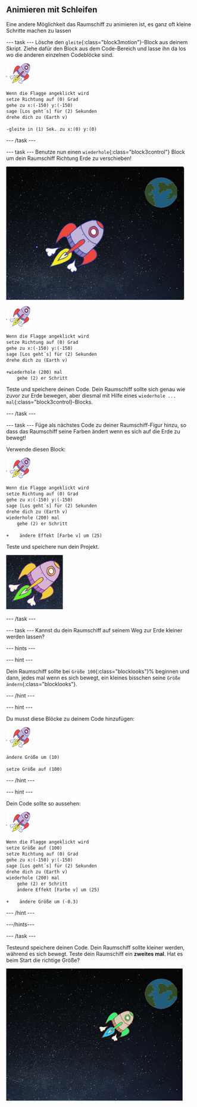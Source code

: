 ## Animieren mit Schleifen

Eine andere Möglichkeit das Raumschiff zu animieren ist, es ganz oft kleine Schritte machen zu lassen

\--- task \--- Lösche den `gleite`{:class="block3motion"}-Block aus deinem Skript. Ziehe dafür den Block aus dem Code-Bereich und lasse ihn da los wo die anderen einzelnen Codeblöcke sind.

![Raumschiff-Figur](images/sprite-spaceship.png)

```blocks3
Wenn die Flagge angeklickt wird
setze Richtung auf (0) Grad
gehe zu x:(-150) y:(-150)
sage [Los geht´s] für (2) Sekunden
drehe dich zu (Earth v)

-gleite in (1) Sek. zu x:(0) y:(0)
```

\--- /task \---

\--- task \--- Benutze nun einen `wiederhole`{:class="block3control"} Block um dein Raumschiff Richtung Erde zu verschieben!

![Test einer Raumschiff-Animation](images/space-animate-stage.png)

![Raumschiff-Figur](images/sprite-spaceship.png)

```blocks3
Wenn die Flagge angeklickt wird
setze Richtung auf (0) Grad
gehe zu x:(-150) y:(-150)
sage [Los geht´s] für (2) Sekunden
drehe dich zu (Earth v)

+wiederhole (200) mal
    gehe (2) er Schritt
```

Teste und speichere deinen Code. Dein Raumschiff sollte sich genau wie zuvor zur Erde bewegen, aber diesmal mit Hilfe eines `wiederhole ... mal`{:class="block3control}-Blocks.

\--- /task \---

\--- task \--- Füge als nächstes Code zu deiner Raumschiff-Figur hinzu, so dass das Raumschiff seine Farben ändert wenn es sich auf die Erde zu bewegt!

Verwende diesen Block:

![Raumschiff-Figur](images/sprite-spaceship.png)

```blocks3
Wenn die Flagge angeklickt wird
setze Richtung auf (0) Grad
gehe zu x:(-150) y:(-150)
sage [Los geht´s] für (2) Sekunden
drehe dich zu (Earth v)
wiederhole (200) mal
    gehe (2) er Schritt

+    ändere Effekt [Farbe v] um (25)
```

Teste und speichere nun dein Projekt.

![Test eines die Farbe wechselnden Raumschiffs](images/space-colour-test.png)

\--- /task \---

\--- task \--- Kannst du dein Raumschiff auf seinem Weg zur Erde kleiner werden lassen?

\--- hints \---

\--- hint \---

Dein Raumschiff sollte bei `Größe 100`{:class="blocklooks"}% beginnen und dann, jedes mal wenn es sich bewegt, ein kleines bisschen seine `Größe ändern`{:class="blocklooks"}.

\--- /hint \---

\--- hint \---

Du musst diese Blöcke zu deinem Code hinzufügen:

![Raumschiff-Figur](images/sprite-spaceship.png)

```blocks3
ändere Größe um (10)

setze Größe auf (100)
```

\--- /hint \---

\--- hint \---

Dein Code sollte so aussehen:

![Raumschiff-Figur](images/sprite-spaceship.png)

```blocks3
Wenn die Flagge angeklickt wird
setze Größe auf (100)
setze Richtung auf (0) Grad
gehe zu x:(-150) y:(-150)
sage [Los geht´s] für (2) Sekunden
drehe dich zu (Earth v)
wiederhole (200) mal
    gehe (2) er Schritt
    ändere Effekt [Farbe v] um (25)

+    ändere Größe um (-0.3)
```

\--- /hint \---

\---/hints\---

\--- /task \---

Testeund speichere deinen Code. Dein Raumschiff sollte kleiner werden, während es sich bewegt. Teste dein Raumschiff ein **zweites mal**. Hat es beim Start die richtige Größe?

![Test eines kleiner werdenden Raumschiffs](images/space-size-test.png)